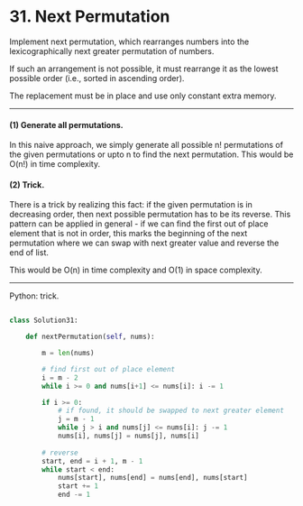# 31. Next Permutation

Implement next permutation, which rearranges numbers into the lexicographically
next greater permutation of numbers.

If such an arrangement is not possible, it must rearrange it as the lowest
possible order (i.e., sorted in ascending order).

The replacement must be in place and use only constant extra memory.

---

#### (1) Generate all permutations.

In this naive approach, we simply generate all possible n! permutations of the
given permutations or upto n to find the next permutation. This would be O(n!)
in time complexity.

#### (2) Trick.

There is a trick by realizing this fact: if the given permutation is in
decreasing order, then next possible permutation has to be its reverse. This
pattern can be applied in general - if we can find the first out of place
element that is not in order, this marks the beginning of the next permutation
where we can swap with next greater value and reverse the end of list.

This would be O(n) in time complexity and O(1) in space complexity.

---

Python: trick.

```python

class Solution31:

    def nextPermutation(self, nums):

        m = len(nums)

        # find first out of place element
        i = m - 2
        while i >= 0 and nums[i+1] <= nums[i]: i -= 1

        if i >= 0:
            # if found, it should be swapped to next greater element
            j = m - 1
            while j > i and nums[j] <= nums[i]: j -= 1
            nums[i], nums[j] = nums[j], nums[i]
        
        # reverse
        start, end = i + 1, m - 1
        while start < end:
            nums[start], nums[end] = nums[end], nums[start]
            start += 1
            end -= 1
```
